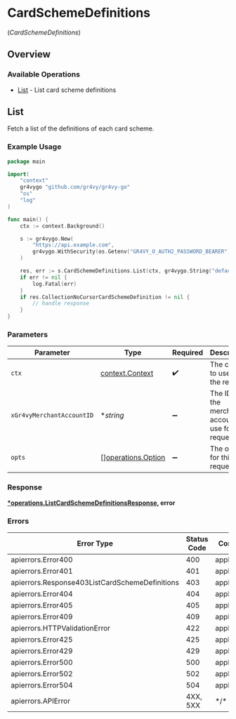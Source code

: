 # CardSchemeDefinitions
(*CardSchemeDefinitions*)

## Overview

### Available Operations

* [List](#list) - List card scheme definitions

## List

Fetch a list of the definitions of each card scheme.

### Example Usage

```go
package main

import(
	"context"
	gr4vygo "github.com/gr4vy/gr4vy-go"
	"os"
	"log"
)

func main() {
    ctx := context.Background()

    s := gr4vygo.New(
        "https://api.example.com",
        gr4vygo.WithSecurity(os.Getenv("GR4VY_O_AUTH2_PASSWORD_BEARER")),
    )

    res, err := s.CardSchemeDefinitions.List(ctx, gr4vygo.String("default"))
    if err != nil {
        log.Fatal(err)
    }
    if res.CollectionNoCursorCardSchemeDefinition != nil {
        // handle response
    }
}
```

### Parameters

| Parameter                                                | Type                                                     | Required                                                 | Description                                              | Example                                                  |
| -------------------------------------------------------- | -------------------------------------------------------- | -------------------------------------------------------- | -------------------------------------------------------- | -------------------------------------------------------- |
| `ctx`                                                    | [context.Context](https://pkg.go.dev/context#Context)    | :heavy_check_mark:                                       | The context to use for the request.                      |                                                          |
| `xGr4vyMerchantAccountID`                                | **string*                                                | :heavy_minus_sign:                                       | The ID of the merchant account to use for this request.  | default                                                  |
| `opts`                                                   | [][operations.Option](../../models/operations/option.md) | :heavy_minus_sign:                                       | The options for this request.                            |                                                          |

### Response

**[*operations.ListCardSchemeDefinitionsResponse](../../models/operations/listcardschemedefinitionsresponse.md), error**

### Errors

| Error Type                                     | Status Code                                    | Content Type                                   |
| ---------------------------------------------- | ---------------------------------------------- | ---------------------------------------------- |
| apierrors.Error400                             | 400                                            | application/json                               |
| apierrors.Error401                             | 401                                            | application/json                               |
| apierrors.Response403ListCardSchemeDefinitions | 403                                            | application/json                               |
| apierrors.Error404                             | 404                                            | application/json                               |
| apierrors.Error405                             | 405                                            | application/json                               |
| apierrors.Error409                             | 409                                            | application/json                               |
| apierrors.HTTPValidationError                  | 422                                            | application/json                               |
| apierrors.Error425                             | 425                                            | application/json                               |
| apierrors.Error429                             | 429                                            | application/json                               |
| apierrors.Error500                             | 500                                            | application/json                               |
| apierrors.Error502                             | 502                                            | application/json                               |
| apierrors.Error504                             | 504                                            | application/json                               |
| apierrors.APIError                             | 4XX, 5XX                                       | \*/\*                                          |